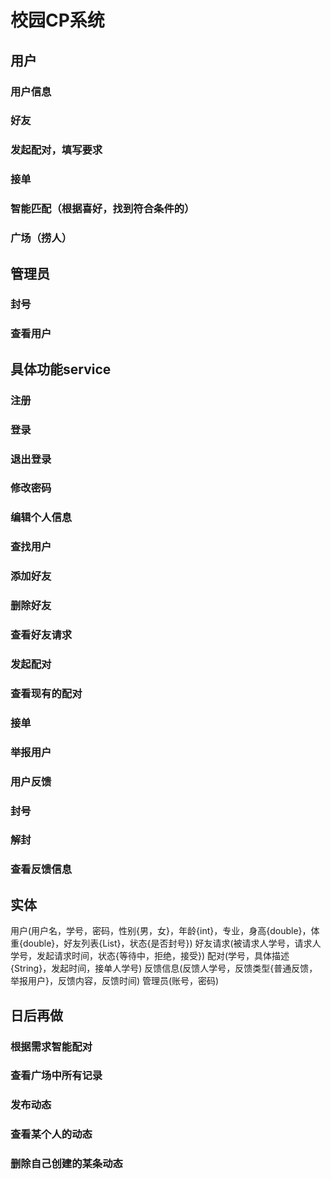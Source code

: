 # 校园CP系统

## 用户

### 用户信息
### 好友
### 发起配对，填写要求
### 接单
### 智能匹配（根据喜好，找到符合条件的）
### 广场（捞人）

## 管理员

### 封号
### 查看用户

## 具体功能service

### 注册
### 登录
### 退出登录
### 修改密码
### 编辑个人信息
### 查找用户
### 添加好友 
### 删除好友
### 查看好友请求
### 发起配对
### 查看现有的配对
### 接单
### 举报用户
### 用户反馈

### 封号
### 解封
### 查看反馈信息

## 实体
用户(用户名，学号，密码，性别{男，女}，年龄{int}，专业，身高{double}，体重{double}，好友列表{List}，状态{是否封号})
好友请求(被请求人学号，请求人学号，发起请求时间，状态{等待中，拒绝，接受})
配对(学号，具体描述{String}，发起时间，接单人学号)
反馈信息(反馈人学号，反馈类型{普通反馈，举报用户}，反馈内容，反馈时间)
管理员(账号，密码)






## 日后再做

### 根据需求智能配对
### 查看广场中所有记录
### 发布动态
### 查看某个人的动态
### 删除自己创建的某条动态
